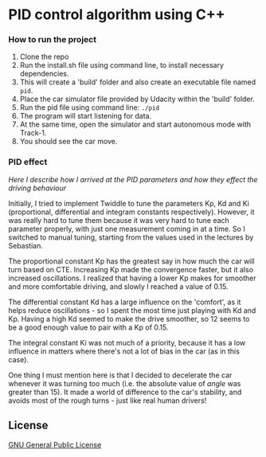 # PID control algorithm using C++

### How to run the project
1. Clone the repo
2. Run the install.sh file using command line, to install necessary dependencies.
3. This will create a 'build' folder and also create an executable file named `pid`.
4. Place the car simulator file provided by Udacity within the 'build' folder.
5. Run the pid file using command line: `./pid`
6. The program will start listening for data.
7. At the same time, open the simulator and start autonomous mode with Track-1.
8. You should see the car move.

### PID effect
*Here I describe how I arrived at the PID parameters and how they effect the driving behaviour*

Initially, I tried to implement Twiddle to tune the parameters Kp, Kd and Ki (proportional, differential and integram constants respectively). However, it was really hard to tune them because it was very hard to tune each parameter properly, with just one measurement coming in at a time. So I switched to manual tuning, starting from the values used in the lectures by Sebastian.

The proportional constant Kp has the greatest say in how much the car will turn based on CTE. Increasing Kp made the convergence faster, but it also increased oscillations. I realized that having a lower Kp makes for smoother and more comfortable driving, and slowly I reached a value of 0.15.

The differential constant Kd has a large influence on the 'comfort', as it helps reduce oscillations - so I spent the most time just playing with Kd and Kp. Having a high Kd seemed to make the drive smoother, so 12 seems to be a good enough value to pair with a Kp of 0.15.

The integral constant Ki was not much of a priority, because it has a low influence in matters where there's not a lot of bias in the car (as in this case).

One thing I must mention here is that I decided to decelerate the car whenever it was turning too much (i.e. the absolute value of *angle* was greater than 15). It made a world of difference to the car's stability, and avoids most of the rough turns - just like real human drivers!

## License
[GNU General Public License](http://choosealicense.com/licenses/gpl-3.0/#)
